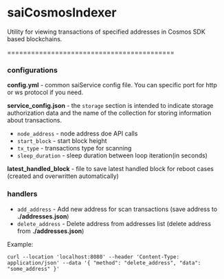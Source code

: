 # saiCosmosIndexer

Utility for viewing transactions of specified addresses
in Cosmos SDK based blockchains.

==========================================

### configurations

**config.yml** - common saiService config file.
You can specific port for http or ws protocol if you need.

**service_config.json** - the `storage` section
is intended to indicate storage authorization data and the name
of the collection for storing information about transactions.

- `node_address` - node address doe API calls
- `start_block` - start block height
- `tx_type` - transactions type for scanning
- `sleep_duration` - sleep duration between loop iteration(in seconds)

**latest_handled_block** - file to save latest handled block for reboot cases
(created and overwritten automatically)

### handlers

- `add_address` - Add new address for scan transactions (save address to **./addresses.json**)
- `delete_address` - Delete address from addresses list (delete address from **./addresses.json**)

Example:

`curl --location 'localhost:8080' --header 'Content-Type: application/json' --data '{
"method": "delete_address",
"data": "some_address"
}'`
